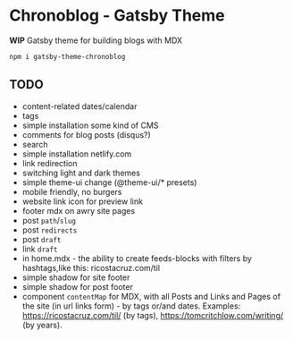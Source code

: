 # Chronoblog - Gatsby Theme

**WIP**
Gatsby theme for building blogs with MDX

```sh
npm i gatsby-theme-chronoblog
```

## TODO

- content-related dates/calendar
- tags
- simple installation some kind of CMS
- comments for blog posts (disqus?)
- search
- simple installation netlify.com
- link redirection
- switching light and dark themes
- simple theme-ui change (@theme-ui/\* presets)
- mobile friendly, no burgers
- website link icon for preview link
- footer mdx on awry site pages
- post `path`/`slug`
- post `redirects`
- post `draft`
- link `draft`
- in home.mdx - the ability to create feeds-blocks with filters by hashtags,like this: ricostacruz.com/til
- simple shadow for site footer
- simple shadow for post footer
- component `contentMap` for MDX, with all Posts and Links and Pages of the site (in url links form) - by tags or/and dates. Examples: https://ricostacruz.com/til/ (by tags), https://tomcritchlow.com/writing/ (by years).
